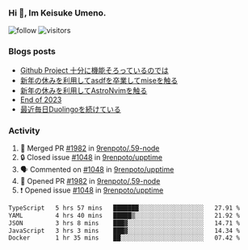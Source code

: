 ### Hi 👋, Im Keisuke Umeno.

<!--
**9renpoto/9renpoto** is a ✨ _special_ ✨ repository because its `README.md` (this file) appears on your GitHub profile.

Here are some ideas to get you started:

- 🔭 I’m currently working on ...
- 🌱 I’m currently learning ...
- 👯 I’m looking to collaborate on ...
- 🤔 I’m looking for help with ...
- 💬 Ask me about ...
- 📫 How to reach me: ...
- 😄 Pronouns: ...
- ⚡ Fun fact: ...
-->

![follow](https://img.shields.io/github/followers/9renpoto?label=Follow&style=social)
![visitors](https://komarev.com/ghpvc/?username=9renpoto&label=Profile%20views&color=0e75b6&style=flat)

### Blogs posts

<!-- BLOG-POST-LIST:START -->
- [Github Project 十分に機能そろっているのでは](https://9renpoto.win/entry/2024/01/14/gh-projects)
- [新年の休みを利用してasdfを卒業してmiseを触る](https://9renpoto.win/entry/2024/01/07/mise)
- [新年の休みを利用してAstroNvimを触る](https://9renpoto.win/entry/2024/01/03/new-year-holidays)
- [End of 2023](https://9renpoto.win/entry/2023/12/31/end)
- [最近毎日Duolingoを続けている](https://9renpoto.win/entry/2023/12/05/duolingo)
<!-- BLOG-POST-LIST:END -->

### Activity

<!--START_SECTION:activity-->
1. 🎉 Merged PR [#1982](https://github.com/9renpoto/.59-node/pull/1982) in [9renpoto/.59-node](https://github.com/9renpoto/.59-node)
2. 🔒 Closed issue [#1048](https://github.com/9renpoto/upptime/issues/1048) in [9renpoto/upptime](https://github.com/9renpoto/upptime)
3. 🗣 Commented on [#1048](https://github.com/9renpoto/upptime/issues/1048#issuecomment-1902071729) in [9renpoto/upptime](https://github.com/9renpoto/upptime)
4. 💪 Opened PR [#1982](https://github.com/9renpoto/.59-node/pull/1982) in [9renpoto/.59-node](https://github.com/9renpoto/.59-node)
5. ❗ Opened issue [#1048](https://github.com/9renpoto/upptime/issues/1048) in [9renpoto/upptime](https://github.com/9renpoto/upptime)
<!--END_SECTION:activity-->

<!--START_SECTION:waka-->

```txt
TypeScript   5 hrs 57 mins   ███████░░░░░░░░░░░░░░░░░░   27.91 %
YAML         4 hrs 40 mins   █████▒░░░░░░░░░░░░░░░░░░░   21.92 %
JSON         3 hrs 8 mins    ███▓░░░░░░░░░░░░░░░░░░░░░   14.71 %
JavaScript   3 hrs 3 mins    ███▓░░░░░░░░░░░░░░░░░░░░░   14.34 %
Docker       1 hr 35 mins    ██░░░░░░░░░░░░░░░░░░░░░░░   07.42 %
```

<!--END_SECTION:waka-->
